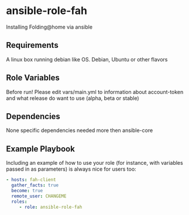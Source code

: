 ansible-role-fah
=========

Installing Folding@home via ansible

Requirements
------------

A linux box running debian like OS.
Debian, Ubuntu or other flavors

Role Variables
--------------

Before run! Please edit vars/main.yml to information about account-token and what release do want to use (alpha, beta or stable)

Dependencies
------------

None specific dependencies needed more then ansible-core

Example Playbook
----------------

Including an example of how to use your role (for instance, with variables passed in as parameters) is always nice for users too:
```yml
- hosts: fah-client
  gather_facts: true
  become: true
  remote_user: CHANGEME
  roles:
     - role: ansible-role-fah
```
